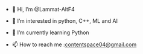 - 👋 Hi, I’m @Lammat-AltF4
- 👀 I’m interested in python, C++, ML and AI
- 🌱 I’m currently learning Python

- 📫 How to reach me :contentspace04@gmail.com


<!---
Lammat-AltF4/Lammat-AltF4 is a ✨ special ✨ repository because its `README.md` (this file) appears on your GitHub profile.
You can click the Preview link to take a look at your changes.
--->
